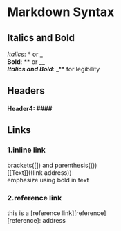 # Markdown Syntax

## Italics and Bold<br> 
_Italics_: * or _<br> 
**Bold**: ** or __<br> 
**_Italics and Bold_**: _** for legibility<br> 
## Headers<br>
#### Header4: ####<br>
## Links<br>
### 1.inline link<br>
brackets([]) and parenthesis(())<br>
[[Text]]((link address))<br>
emphasize using bold in text<br>
### 2.reference link<br>
this is a [reference link][reference]<br>
[reference]: address<br>
